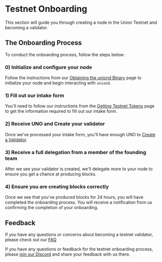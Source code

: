 # Testnet Onboarding

This section will guide you through creating a node in the Union Testnet and becoming a validator.

## The Onboarding Process

To conduct the onboarding process, follow the steps below:

### 0) Initialize and configure your node

Follow the instructions from our [Obtaining the uniond Binary](./01_obtaining_uniond.md) page to initialize your node and begin interacting with `uniond`.

### 1) Fill out our intake form

You'll need to follow our instructions from the [Getting Testnet Tokens](./02_getting_tokens.md) page to get the information required to fill out our intake form.

### 2) Receive UNO and Create your validator

Once we've processed your intake form, you'll have enough UNO to [Create a Validator](./creating_validators).

### 3) Receive a full delegation from a member of the founding team

After we see your validator is created, we'll delegate more to your node to ensure you get a chance at producing blocks.

### 4) Ensure you are creating blocks correctly

Once we see that you've produced blocks for 24 hours, you will have completed the onboarding process. You will receive a notification from us confirming the completion of your onboarding.

## Feedback

If you have any questions or concerns about becoming a testnet validator, please check out our [FAQ](./faq)

If you have any questions or feedback for the testnet onboarding process, please [join our Discord](https://discord.gg/union-build) and share your feedback with us there.
